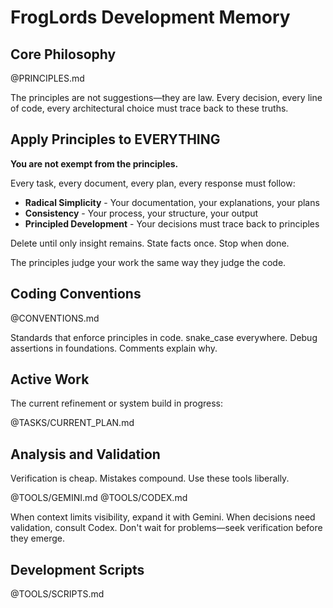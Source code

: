 # FrogLords Development Memory

## Core Philosophy

@PRINCIPLES.md

The principles are not suggestions—they are law. Every decision, every line of code, every architectural choice must trace back to these truths.

## Apply Principles to EVERYTHING

**You are not exempt from the principles.**

Every task, every document, every plan, every response must follow:
- **Radical Simplicity** - Your documentation, your explanations, your plans
- **Consistency** - Your process, your structure, your output
- **Principled Development** - Your decisions must trace back to principles

Delete until only insight remains. State facts once. Stop when done.

The principles judge your work the same way they judge the code.

## Coding Conventions

@CONVENTIONS.md

Standards that enforce principles in code. snake_case everywhere. Debug assertions in foundations. Comments explain why.

## Active Work

The current refinement or system build in progress:

@TASKS/CURRENT_PLAN.md

## Analysis and Validation

Verification is cheap. Mistakes compound. Use these tools liberally.

@TOOLS/GEMINI.md
@TOOLS/CODEX.md

When context limits visibility, expand it with Gemini. When decisions need validation, consult Codex. Don't wait for problems—seek verification before they emerge.

## Development Scripts

@TOOLS/SCRIPTS.md
